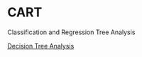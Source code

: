 # CART 

Classification and Regression Tree Analysis 

[Decision Tree Analysis](https://en.wikipedia.org/wiki/Decision_tree_learning)

